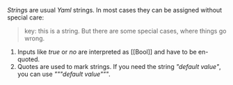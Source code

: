 *String*s are usual *Yaml* strings. In most cases they can be assigned without special care:
> key: this is a string.
But there are some special cases, where things go wrong.
1. Inputs like *true* or *no* are interpreted as [[Bool]] and have to be en-quoted.
2. Quotes are used to mark strings. If you need the string *"default value"*, you can use *"""default value"""*. 